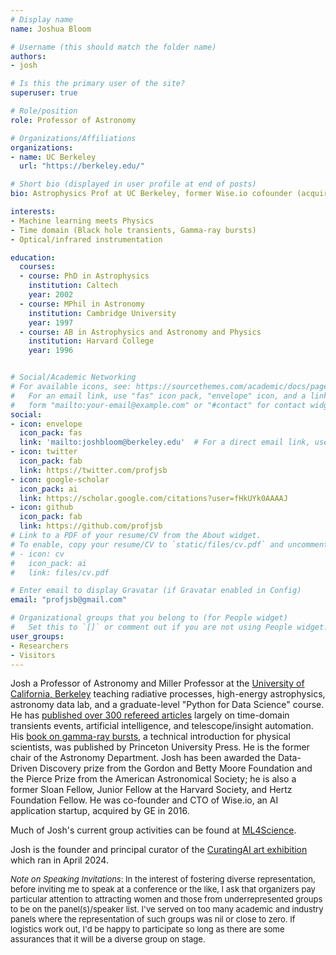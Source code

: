```yaml
---
# Display name
name: Joshua Bloom

# Username (this should match the folder name)
authors:
- josh

# Is this the primary user of the site?
superuser: true

# Role/position
role: Professor of Astronomy

# Organizations/Affiliations
organizations:
- name: UC Berkeley
  url: "https://berkeley.edu/"

# Short bio (displayed in user profile at end of posts)
bio: Astrophysics Prof at UC Berkeley, former Wise.io cofounder (acquired by GE); Previous Department Chair; Inventor; Dad, Tennis everything. Anti [\#TransparentMoon](/post/lets-kill-the-transparent-moon/). Check out his group activities at [ml4science.org](https://www.ml4science.org) and art exhibition [CuratingAI.art](https://www.curatingai.art/) (Spring 2024). 

interests:
- Machine learning meets Physics
- Time domain (Black hole transients, Gamma-ray bursts)
- Optical/infrared instrumentation

education:
  courses:
  - course: PhD in Astrophysics
    institution: Caltech
    year: 2002
  - course: MPhil in Astronomy
    institution: Cambridge University
    year: 1997
  - course: AB in Astrophysics and Astronomy and Physics
    institution: Harvard College
    year: 1996


# Social/Academic Networking
# For available icons, see: https://sourcethemes.com/academic/docs/page-builder/#icons
#   For an email link, use "fas" icon pack, "envelope" icon, and a link in the
#   form "mailto:your-email@example.com" or "#contact" for contact widget.
social:
- icon: envelope
  icon_pack: fas
  link: 'mailto:joshbloom@berkeley.edu'  # For a direct email link, use "mailto:test@example.org".
- icon: twitter
  icon_pack: fab
  link: https://twitter.com/profjsb
- icon: google-scholar
  icon_pack: ai
  link: https://scholar.google.com/citations?user=fHkUYk0AAAAJ
- icon: github
  icon_pack: fab
  link: https://github.com/profjsb
# Link to a PDF of your resume/CV from the About widget.
# To enable, copy your resume/CV to `static/files/cv.pdf` and uncomment the lines below.
# - icon: cv
#   icon_pack: ai
#   link: files/cv.pdf

# Enter email to display Gravatar (if Gravatar enabled in Config)
email: "profjsb@gmail.com"

# Organizational groups that you belong to (for People widget)
#   Set this to `[]` or comment out if you are not using People widget.
user_groups:
- Researchers
- Visitors
---
```

Josh a Professor of Astronomy and Miller Professor at the [University of California, Berkeley](https://berkeley.edu) teaching radiative processes, high-energy astrophysics, astronomy data lab, and a graduate-level "Python for Data Science" course. He has [published over 300 refereed articles](/publication) largely on time-domain transients events, artificial intelligence, and telescope/insight automation. His [book on gamma-ray bursts](https://www.amazon.com/Gamma-Ray-Bursts-Princeton-Frontiers-Physics/dp/0691145571), a technical introduction for physical scientists, was published by Princeton University Press. He is the former chair of the Astronomy Department. Josh has been awarded the Data-Driven Discovery prize from the Gordon and Betty Moore Foundation and the Pierce Prize from the American Astronomical Society; he is also a former Sloan Fellow, Junior Fellow at the Harvard Society, and Hertz Foundation Fellow. He was co-founder and CTO of Wise.io, an AI application startup, acquired by GE in 2016.

Much of Josh's current group activities can be found at [ML4Science](https://www.ml4science.org).

Josh is the founder and principal curator of the [CuratingAI art exhibition](https://www.curatingai.art/) which ran in April 2024. 

<font size="-1">*Note on Speaking Invitations*: In the interest of fostering diverse representation, before inviting me to speak at a conference or the like, I ask that organizers pay particular attention to attracting women and those from underrepresented groups to be on the panel(s)/speaker list. I've served on too many academic and industry panels where the representation of such groups was nil or close to zero. If logistics work out, I'd be happy to participate so long as there are some assurances that it will be a diverse group on stage.</font>

